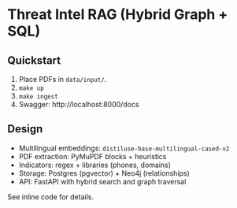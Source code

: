 # Threat Intel RAG (Hybrid Graph + SQL)

## Quickstart
1. Place PDFs in `data/input/`.
2. `make up`
3. `make ingest`
4. Swagger: http://localhost:8000/docs

## Design
- Multilingual embeddings: `distiluse-base-multilingual-cased-v2`
- PDF extraction: PyMuPDF blocks + heuristics
- Indicators: regex + libraries (phones, domains)
- Storage: Postgres (pgvector) + Neo4j (relationships)
- API: FastAPI with hybrid search and graph traversal

See inline code for details.
